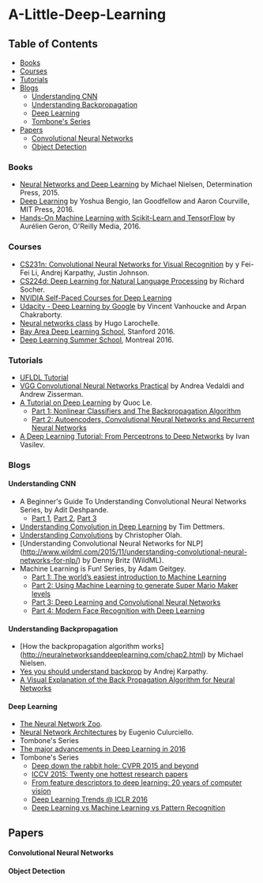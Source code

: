# A-Little-Deep-Learning

## Table of Contents
- [Books](#books)
- [Courses](#courses)
- [Tutorials](#tutorials)
- [Blogs](#blogs)
  - [Understanding CNN](#understanding-cnn)
  - [Understanding Backpropagation](#understanding-backpropagation)
  - [Deep Learning](#deep-learning)
  - [Tombone's Series](#tombone'sseries)
- [Papers](#papers)
  - [Convolutional Neural Networks](#convolutional-neural-networks)
  - [Object Detection](#object-detection)

### Books

*  [Neural Networks and Deep Learning](http://neuralnetworksanddeeplearning.com/) by Michael Nielsen, Determination Press, 2015.
*  [Deep Learning](http://www.deeplearningbook.org/) by Yoshua Bengio, Ian Goodfellow and Aaron Courville, MIT Press, 2016.
*  [Hands-On Machine Learning with Scikit-Learn and TensorFlow](https://github.com/ageron/handson-ml) by Aurélien Geron, O'Reilly Media, 2016.

### Courses
*  [CS231n: Convolutional Neural Networks for Visual Recognition](http://cs231n.stanford.edu/) by y Fei-Fei Li, Andrej Karpathy, Justin Johnson. 
* [CS224d: Deep Learning for Natural Language Processing](http://cs224d.stanford.edu/) by Richard Socher.
* [NVIDIA Self-Paced Courses for Deep Learning](https://www.nvidia.com/en-us/deep-learning-ai/education/)
* [Udacity - Deep Learning by Google](https://www.udacity.com/course/deep-learning--ud730) by Vincent Vanhoucke and Arpan Chakraborty.
* [Neural networks class](http://info.usherbrooke.ca/hlarochelle/neural_networks/content.html) by Hugo Larochelle.
* [Bay Area Deep Learning School](https://www.bayareadlschool.org/), Stanford 2016.
* [Deep Learning Summer School](http://videolectures.net/deeplearning2016_montreal/), Montreal 2016.

### Tutorials
* [UFLDL Tutorial](http://deeplearning.stanford.edu/tutorial/)
* [VGG Convolutional Neural Networks Practical](https://www.robots.ox.ac.uk/~vgg/practicals/cnn/index.html) by Andrea Vedaldi and Andrew Zisserman.
* [A Tutorial on Deep Learning](http://www.trivedigaurav.com/blog/quoc-les-lectures-on-deep-learning/) by Quoc Le.
  * [Part 1: Nonlinear Classifiers and The Backpropagation Algorithm](http://cs.stanford.edu/~quocle/tutorial1.pdf)
  * [Part 2: Autoencoders, Convolutional Neural Networks and Recurrent Neural Networks](http://cs.stanford.edu/~quocle/tutorial2.pdf)
* [A Deep Learning Tutorial: From Perceptrons to Deep Networks](https://www.toptal.com/machine-learning/an-introduction-to-deep-learning-from-perceptrons-to-deep-networks) by Ivan Vasilev.

### Blogs

#### Understanding CNN
* A Beginner's Guide To Understanding Convolutional Neural Networks Series, by Adit Deshpande.
  * [Part 1](https://adeshpande3.github.io/adeshpande3.github.io/A-Beginner's-Guide-To-Understanding-Convolutional-Neural-Networks/), [Part 2](https://adeshpande3.github.io/adeshpande3.github.io/A-Beginner's-Guide-To-Understanding-Convolutional-Neural-Networks-Part-2/), [Part 3](https://adeshpande3.github.io/adeshpande3.github.io/The-9-Deep-Learning-Papers-You-Need-To-Know-About.html)
* [Understanding Convolution in Deep Learning](http://timdettmers.com/2015/03/26/convolution-deep-learning/) by Tim Dettmers.
* [Understanding Convolutions](http://colah.github.io/posts/2014-07-Understanding-Convolutions/) by Christopher Olah.
* [Understanding Convolutional Neural Networks for NLP] (http://www.wildml.com/2015/11/understanding-convolutional-neural-networks-for-nlp/) by Denny Britz (WildML).
* Machine Learning is Fun! Series, by Adam Geitgey.
  * [Part 1: The world’s easiest introduction to Machine Learning](https://medium.com/@ageitgey/machine-learning-is-fun-80ea3ec3c471)
  * [Part 2: Using Machine Learning to generate Super Mario Maker levels](https://medium.com/@ageitgey/machine-learning-is-fun-part-2-a26a10b68df3)
  * [Part 3: Deep Learning and Convolutional Neural Networks](https://medium.com/@ageitgey/machine-learning-is-fun-part-3-deep-learning-and-convolutional-neural-networks-f40359318721)
  * [Part 4: Modern Face Recognition with Deep Learning](https://medium.com/@ageitgey/machine-learning-is-fun-part-4-modern-face-recognition-with-deep-learning-c3cffc121d78)
  
#### Understanding Backpropagation
* [How the backpropagation algorithm works] (http://neuralnetworksanddeeplearning.com/chap2.html) by Michael Nielsen.
* [Yes you should understand backprop](https://medium.com/@karpathy/yes-you-should-understand-backprop-e2f06eab496b#.hkbx92e9f) by Andrej Karpathy.
* [A Visual Explanation of the Back Propagation Algorithm for Neural Networks](http://www.kdnuggets.com/2016/06/visual-explanation-backpropagation-algorithm-neural-networks.html)
  
#### Deep Learning
* [The Neural Network Zoo](http://www.asimovinstitute.org/neural-network-zoo/).
* [Neural Network Architectures](https://culurciello.github.io/tech/2016/06/04/nets.html) by Eugenio Culurciello.
* Tombone's Series
* [The major advancements in Deep Learning in 2016](https://tryolabs.com/blog/2016/12/06/major-advancements-deep-learning-2016/)
* Tombone's Series
  * [Deep down the rabbit hole: CVPR 2015 and beyond](http://www.computervisionblog.com/2015/06/deep-down-rabbit-hole-cvpr-2015-and.html)
  * [ICCV 2015: Twenty one hottest research papers](http://www.computervisionblog.com/2015/12/iccv-2015-twenty-one-hottest-research.html)
  * [From feature descriptors to deep learning: 20 years of computer vision](http://www.computervisionblog.com/2015/06/deep-down-rabbit-hole-cvpr-2015-and.html)
  * [Deep Learning Trends @ ICLR 2016](http://www.computervisionblog.com/2016/06/deep-learning-trends-iclr-2016.html)
  * [Deep Learning vs Machine Learning vs Pattern Recognition](http://www.computervisionblog.com/2015/03/deep-learning-vs-machine-learning-vs.html)

#### 

## Papers

#### Convolutional Neural Networks

#### Object Detection


